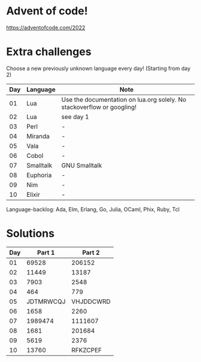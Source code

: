 # Advent of code!
https://adventofcode.com/2022

# Extra challenges
Choose a new previously unknown language every day! (Starting from day 2)

Day | Language | Note
-- | -- | --
01 | Lua | Use the documentation on lua.org solely. No stackoverflow or googling!
02 | Lua | see day 1
03 | Perl | -
04 | Miranda | -
05 | Vala | -
06 | Cobol | -
07 | Smalltalk | GNU Smalltalk
08 | Euphoria | -
09 | Nim | -
10 | Elixir | -

Language-backlog: Ada, Elm, Erlang, Go, Julia, OCaml, Phix, Ruby, Tcl

# Solutions
Day | Part 1 | Part 2
-- | -- | --
01 | 69528 | 206152
02 | 11449 | 13187
03 | 7903 | 2548
04 | 464 | 779
05 | JDTMRWCQJ | VHJDDCWRD
06 | 1658 | 2260
07 | 1989474 | 1111607
08 | 1681 | 201684
09 | 5619 | 2376
10 | 13760 | RFKZCPEF
